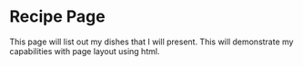 # Recipe Page

This page will list out my dishes that I will present. This will demonstrate my capabilities with page layout using html. 